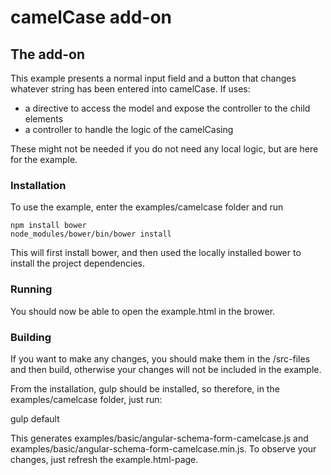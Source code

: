 camelCase add-on
=================
## The add-on

This example presents a normal input field and a button that changes whatever string has been entered into camelCase.
If uses:
* a directive to access the model and expose the controller to the child elements
* a controller to handle the logic of the camelCasing

These might not be needed if you do not need any local logic, but are here for the example.

### Installation
To use the example, enter the examples/camelcase folder and run
    
    npm install bower
    node_modules/bower/bin/bower install
    
This will first install bower, and then used the locally installed bower to install the project dependencies. 

### Running

You should now be able to open the example.html in the brower.


### Building
If you want to make any changes, you should make them in the /src-files and then build, otherwise your changes
will not be included in the example. 

From the installation, gulp should be installed, so therefore, in the examples/camelcase folder, just run: 
   
   gulp default
   
This generates examples/basic/angular-schema-form-camelcase.js and examples/basic/angular-schema-form-camelcase.min.js.
To observe your changes, just refresh the example.html-page.